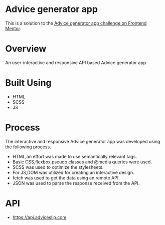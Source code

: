 # Advice generator app 

This is a solution to the [Advice generator app challenge on Frontend Mentor](https://www.frontendmentor.io/challenges/advice-generator-app-QdUG-13db).

# Overview

An user-interactive and responsive API based Advice generator app.


# Built Using

- HTML
- SCSS
- JS

 
# Process

The interactive and responsive Advice generator app was developed using the following process.

- HTML,an effort was made to use semantically relevant tags.
- Basic CSS,flexbox,pseudo classes and @media queries were used.
- SCSS was used to optimize the stylesheets.
- For JS,DOM was utilized for creating an interactive design.
- fetch was used to get the data using an remote API.
- JSON was used to parse the response received from the API.

# API 

- https://api.adviceslip.com


